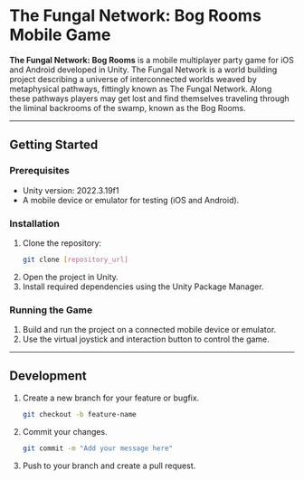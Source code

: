 # The Fungal Network: Bog Rooms Mobile Game

**The Fungal Network: Bog Rooms** is a mobile multiplayer party game for iOS and Android developed in Unity. The Fungal Network is a world building project describing a universe of interconnected worlds weaved by metaphysical pathways, fittingly known as The Fungal Network. Along these pathways players may get lost and find themselves traveling through the liminal backrooms of the swamp, known as the Bog Rooms.

---

## Getting Started

### Prerequisites
- Unity version: 2022.3.19f1
- A mobile device or emulator for testing (iOS and Android).

### Installation
1. Clone the repository:
   ```bash
   git clone [repository_url]
   ```
2. Open the project in Unity.
3. Install required dependencies using the Unity Package Manager.

### Running the Game
1. Build and run the project on a connected mobile device or emulator.
2. Use the virtual joystick and interaction button to control the game.

---

## Development
1. Create a new branch for your feature or bugfix.
   ```bash
   git checkout -b feature-name
   ```
2. Commit your changes.
   ```bash
   git commit -m "Add your message here"
   ```
3. Push to your branch and create a pull request.

